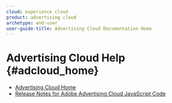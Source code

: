 ```yaml
---
cloud: experience cloud
product: advertising cloud
archetype: end-user
user-guide-title: Advertising Cloud Documentation Home
---
```


# Advertising Cloud Help {#adcloud_home}

+ [Advertising Cloud Home](landing-home.md)
+ [Release Notes for Adobe Advertising Cloud JavaScript Code](release-notes-js.md)
<!-- 
+ Advertising Cloud Support for Consumer Privacy {#privacy}
  + [Adobe Advertising Cloud Support for the General Data Protection Regulation](ad-cloud-gdpr.md)
  + [Adobe Advertising Cloud Support for the California Consumer Privacy Act](ad-cloud-ccpa.md)
-->
